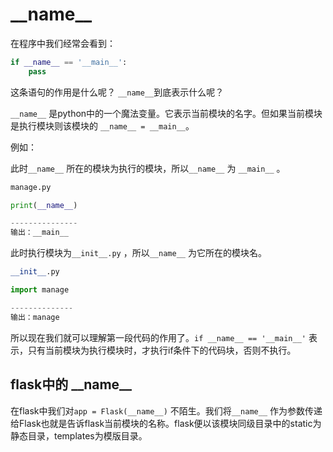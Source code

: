 # \_\_name\_\_  
  
在程序中我们经常会看到：  

```python
if __name__ == '__main__':
    pass
```
  
这条语句的作用是什么呢？ `__name__`到底表示什么呢？  
  

`__name__` 是python中的一个魔法变量。它表示当前模块的名字。但如果当前模块是执行模块则该模块的 `__name__ = __main__`。  


  

例如：  

此时`__name__` 所在的模块为执行的模块，所以`__name__` 为 `__main__` 。  

```python
manage.py

print(__name__)

---------------
输出：__main__
```




此时执行模块为`__init__.py` ，所以`__name__` 为它所在的模块名。  

```python
__init__.py

import manage

--------------
输出：manage
```



所以现在我们就可以理解第一段代码的作用了。`if __name__ == '__main__'` 表示，只有当前模块为执行模块时，才执行if条件下的代码块，否则不执行。  
  
## flask中的 \_\_name\_\_

在flask中我们对`app = Flask(__name__)` 不陌生。我们将`__name__` 作为参数传递给Flask也就是告诉flask当前模块的名称。flask便以该模块同级目录中的static为静态目录，templates为模版目录。
